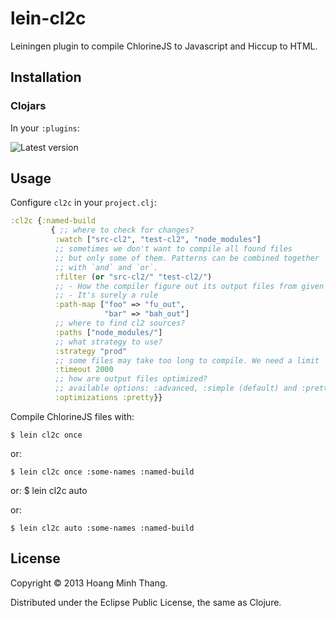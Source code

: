 # lein-cl2c

Leiningen plugin to compile ChlorineJS to Javascript and Hiccup to HTML.

## Installation

### Clojars

In your `:plugins`:

![Latest version](https://clojars.org/lein-cl2c/latest-version.svg)

## Usage

Configure `cl2c` in your `project.clj`:

```clojure
:cl2c {:named-build
         { ;; where to check for changes?
          :watch ["src-cl2", "test-cl2", "node_modules"]
          ;; sometimes we don't want to compile all found files
          ;; but only some of them. Patterns can be combined together
          ;; with `and` and `or`.
          :filter (or "src-cl2/" "test-cl2/")
          ;; - How the compiler figure out its output files from given input?
          ;; - It's surely a rule
          :path-map ["foo" => "fu_out",
                     "bar" => "bah_out"]
          ;; where to find cl2 sources?
          :paths ["node_modules/"]
          ;; what strategy to use?
          :strategy "prod"
          ;; some files may take too long to compile. We need a limit
          :timeout 2000
          ;; how are output files optimized?
          ;; available options: :advanced, :simple (default) and :pretty
          :optimizations :pretty}}
```

Compile ChlorineJS files with:

    $ lein cl2c once

or:

    $ lein cl2c once :some-names :named-build

or:
    $ lein cl2c auto

or:

    $ lein cl2c auto :some-names :named-build

## License

Copyright © 2013 Hoang Minh Thang.

Distributed under the Eclipse Public License, the same as Clojure.
